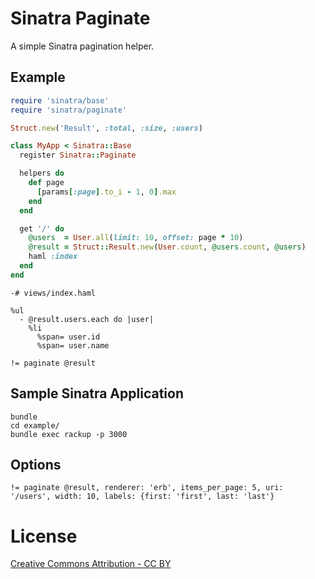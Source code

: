 # Sinatra Paginate

A simple Sinatra pagination helper.

## Example

```ruby
require 'sinatra/base'
require 'sinatra/paginate'

Struct.new('Result', :total, :size, :users)

class MyApp < Sinatra::Base
  register Sinatra::Paginate

  helpers do
    def page
      [params[:page].to_i - 1, 0].max
    end
  end

  get '/' do
    @users  = User.all(limit: 10, offset: page * 10)
    @result = Struct::Result.new(User.count, @users.count, @users)
    haml :index
  end
end
```

```haml
-# views/index.haml

%ul
  - @result.users.each do |user|
    %li
      %span= user.id
      %span= user.name

!= paginate @result
```

## Sample Sinatra Application

```
bundle
cd example/
bundle exec rackup -p 3000
```

## Options

```haml
!= paginate @result, renderer: 'erb', items_per_page: 5, uri: '/users', width: 10, labels: {first: 'first', last: 'last'}
```

# License
[Creative Commons Attribution - CC BY](http://creativecommons.org/licenses/by/3.0)
